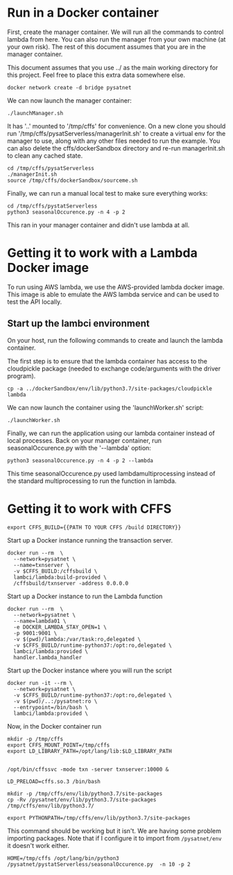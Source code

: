 # Run in a Docker container

First, create the manager container. We will run all the commands to control
lambda from here. You can also run the manager from your own machine (at your
own risk). The rest of this document assumes that you are in the manager
container.

This document assumes that you use ../ as the main working directory for this
project. Feel free to place this extra data somewhere else.

```
docker network create -d bridge pysatnet
```

We can now launch the manager container:

```
./launchManager.sh
```

It has '..' mounted to '/tmp/cffs' for convenience. On a new clone you should
run '/tmp/cffs/pysatServerless/managerInit.sh' to create a virtual env for the
manager to use, along with any other files needed to run the example. You can
also delete the cffs/dockerSandbox directory and re-run managerInit.sh to clean
any cached state.

```
cd /tmp/cffs/pysatServerless
./managerInit.sh
source /tmp/cffs/dockerSandbox/sourceme.sh
```

Finally, we can run a manual local test to make sure everything works:

```
cd /tmp/cffs/pystatServerless
python3 seasonalOccurence.py -n 4 -p 2
```

This ran in your manager container and didn't use lambda at all.

# Getting it to work with a Lambda Docker image
To run using AWS lambda, we use the AWS-provided lambda docker image. This
image is able to emulate the AWS lambda service and can be used to test the API
locally.

## Start up the lambci environment
On your host, run the following commands to create and launch the lambda container.

The first step is to ensure that the lambda container has access to the
cloudpickle package (needed to exchange code/arguments with the driver
program).
```
cp -a ../dockerSandbox/env/lib/python3.7/site-packages/cloudpickle lambda
```

We can now launch the container using the 'launchWorker.sh' script:

```
./launchWorker.sh
```

Finally, we can run the application using our lambda container instead of local
processes. Back on your manager container, run seasonalOccurence.py with the '--lambda' option:

```
python3 seasonalOccurence.py -n 4 -p 2 --lambda
```

This time seasonalOccurence.py used lambdamultiprocessing instead of the
standard multiprocessing to run the function in lambda.

# Getting it to work with CFFS

```
export CFFS_BUILD={{PATH TO YOUR CFFS /build DIRECTORY}}
```

Start up a Docker instance running the transaction server.
```
docker run --rm  \
  --network=pysatnet \
  --name=txnserver \
  -v $CFFS_BUILD:/cffsbuild \
  lambci/lambda:build-provided \
  /cffsbuild/txnserver -address 0.0.0.0
```

Start up a Docker instance to run the Lambda function
```
docker run --rm  \
  --network=pysatnet \
  --name=lambda01 \
  -e DOCKER_LAMBDA_STAY_OPEN=1 \
  -p 9001:9001 \
  -v $(pwd)/lambda:/var/task:ro,delegated \
  -v $CFFS_BUILD/runtime-python37:/opt:ro,delegated \
  lambci/lambda:provided \
  handler.lambda_handler
```

Start up the Docker instance where you will run the script
```
docker run -it --rm \
  --network=pysatnet \
  -v $CFFS_BUILD/runtime-python37:/opt:ro,delegated \
  -v $(pwd)/..:/pysatnet:ro \
  --entrypoint=/bin/bash \
  lambci/lambda:provided \
```

Now, in the Docker container run

```
mkdir -p /tmp/cffs
export CFFS_MOUNT_POINT=/tmp/cffs
export LD_LIBRARY_PATH=/opt/lang/lib:$LD_LIBRARY_PATH


/opt/bin/cffssvc -mode txn -server txnserver:10000 &

LD_PRELOAD=cffs.so.3 /bin/bash 

mkdir -p /tmp/cffs/env/lib/python3.7/site-packages
cp -Rv /pysatnet/env/lib/python3.7/site-packages /tmp/cffs/env/lib/python3.7/

export PYTHONPATH=/tmp/cffs/env/lib/python3.7/site-packages
```

This command should be working but it isn't. We are having some problem importing packages. Note that if I configure it to import from `/pysatnet/env` it doesn't work either.

```
HOME=/tmp/cffs /opt/lang/bin/python3 /pysatnet/pystatServerless/seasonalOccurence.py  -n 10 -p 2
```
